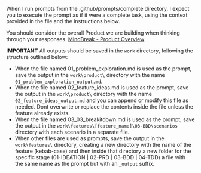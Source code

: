 When I run prompts from the .github/prompts/complete directory, I expect you to execute the prompt as if it were a complete task, using the context provided in the file and the instructions below.

You should consider the overall Product we are building when thinking through your responses. [MindBreak - Product Overview](work/product/product-overview.md)

**IMPORTANT**
All outputs should be saved in the `work` directory, following the structure outlined below:

- When the file named 01_problem_exploration.md is used as the prompt, save the output in the `work\product\` directory with the name `01_problem_exploration_output.md`.
- When the file named 02_feature_ideas.md is used as the prompt, save the output in the `work\product\` directory with the name `02_feature_ideas_output.md` and you can append or modify this file as needed. Dont overwrite or replace the contents inside the file unless the feature already exists.
- When the file named 03_03_breakitdown.md is used as the prompt, save the output in the `work\features\[feature_name]\03-BDD\scenarios` directory with each scenario in a separate file.
- When other files are used as prompts, save the output in the `work\features\` directory, creating a new directory with the name of the feature (kebab-case) and then inside that directory a new folder for the specific stage (01-IDEATION | 02-PRD | 03-BDD | 04-TDD) a file with the same name as the prompt but with an `_output` suffix.
